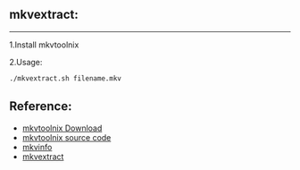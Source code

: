 ## mkvextract:
---
1.Install mkvtoolnix

2.Usage:

```bash
./mkvextract.sh filename.mkv
```

## Reference:

- [mkvtoolnix Download](https://mkvtoolnix.download/downloads.html)
- [mkvtoolnix source code](https://github.com/mbunkus/mkvtoolnix)
- [mkvinfo](https://mkvtoolnix.download/doc/mkvinfo.html)
- [mkvextract](https://mkvtoolnix.download/doc/mkvextract.html)

